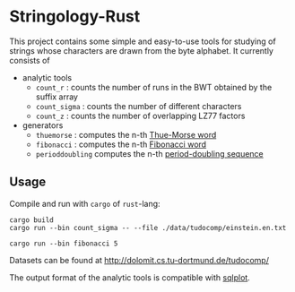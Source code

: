 # Stringology-Rust

This project contains some simple and easy-to-use tools for studying of strings whose characters are drawn from the byte alphabet.
It currently consists of 
 - analytic tools
   - `count_r` : counts the number of runs in the BWT obtained by the suffix array
   - `count_sigma` : counts the number of different characters
   - `count_z` : counts the number of overlapping LZ77 factors
 - generators
   - `thuemorse` : computes the n-th [Thue-Morse word](https://oeis.org/A010060)
   - `fibonacci` : computes the n-th [Fibonacci word](https://oeis.org/A003849)
   - `perioddoubling` computes the n-th [period-doubling sequence](https://oeis.org/A096268)

## Usage

Compile and run with `cargo` of `rust`-lang:

```
cargo build
cargo run --bin count_sigma -- --file ./data/tudocomp/einstein.en.txt
```

```
cargo run --bin fibonacci 5
```


Datasets can be found at http://dolomit.cs.tu-dortmund.de/tudocomp/

The output format of the analytic tools is compatible with [sqlplot](https://github.com/koeppl/sqlplot).
